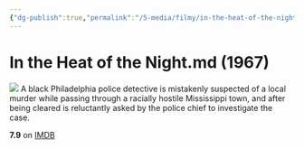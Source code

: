 ```yaml
---
{"dg-publish":true,"permalink":"/5-media/filmy/in-the-heat-of-the-night/","contentClasses":"movie","tags":["to-watch","фильм","#Drama","#Mystery","#Thriller"]}
---
```


# In the Heat of the Night.md (1967)
![](https://m.media-amazon.com/images/M/MV5BZDM1MTM4NGYtZDNjYy00ZDA5LTk4NTctYzg2OTVjZGRiODY3XkEyXkFqcGdeQXVyMTUzMDUzNTI3._V1_SX300.jpg)
A black Philadelphia police detective is mistakenly suspected of a local murder while passing through a racially hostile Mississippi town, and after being cleared is reluctantly asked by the police chief to investigate the case.

**7.9** on [IMDB](https://www.imdb.com/title/tt0061811)
